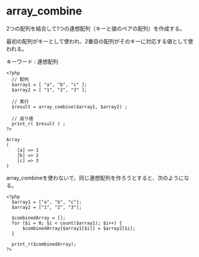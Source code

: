 # array_combine

2つの配列を結合して1つの連想配列（キーと値のペアの配列）を作成する。

最初の配列がキーとして使われ、2番目の配列がそのキーに対応する値として使われる。

キーワード : 連想配列

```
<?php
  // 配列
  $array1 = [ "a", "b", "c" ];
  $array2 = [ "1", "2", "3" ];

  // 実行
  $result = array_combine($array1, $array2) ;

  // 返り値
  print_r( $result ) ;
?>
```

```
Array
(
    [a] => 1
    [b] => 2
    [c] => 3
)
```

array_combineを使わないで、同じ連想配列を作ろうとすると、次のようになる。

```
<?php
  $array1 = ["a", "b", "c"];
  $array2 = ["1", "2", "3"];
  
  $combinedArray = [];
  for ($i = 0; $i < count($array1); $i++) {
      $combinedArray[$array1[$i]] = $array2[$i];
  }
  
  print_r($combinedArray);
?>
```
